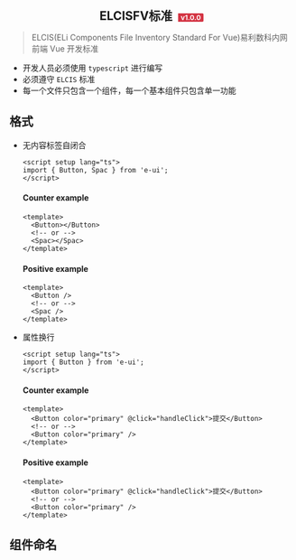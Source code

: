 <!--
 * @Autor        : Pat
 * @Description  :
 * @Email        : gouqingping@yahoo.com
 * @Date         : 2020-07-31 15:23:05
 * @LastEditors  : Pat
 * @LastEditTime : 2022-02-25 16:11:16
-->
<div align="center">
	<h2 style="margin:0;padding:0">ELCISFV标准
	<span style="margin-left:5px;height:60px;border-radius: 0 2px 2px 0;background-color: #d43544;color:white;padding:0 5px;font-size:12px;">v1.0.0</span></h2>
</div>

> ELCIS(ELi Components File Inventory Standard For Vue)易利数科内网前端 Vue 开发标准

- 开发人员必须使用 `typescript` 进行编写
- 必须遵守 `ELCIS` 标准
- 每一个文件只包含一个组件，每一个基本组件只包含单一功能

## 格式

- 无内容标签自闭合
  ```vue
  <script setup lang="ts">
  import { Button, Spac } from 'e-ui';
  </script>
  ```
  #### Counter example
  ```vue
  <template>
    <Button></Button>
    <!-- or -->
    <Spac></Spac>
  </template>
  ```
  #### Positive example
  ```vue
  <template>
    <Button />
    <!-- or -->
    <Spac />
  </template>
  ```
- 属性换行
  ```vue
  <script setup lang="ts">
  import { Button } from 'e-ui';
  </script>
  ```
  #### Counter example
  ```vue
  <template>
    <Button color="primary" @click="handleClick">提交</Button>
    <!-- or -->
    <Button color="primary" />
  </template>
  ```
  #### Positive example
  ```vue
  <template>
    <Button color="primary" @click="handleClick">提交</Button>
    <!-- or -->
    <Button color="primary" />
  </template>
  ```

## 组件命名
